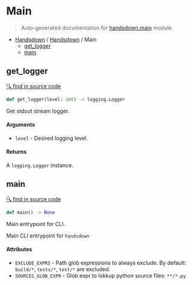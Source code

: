# Main

> Auto-generated documentation for [handsdown.main](../handsdown/main.py) module.

- [Handsdown](./README.md#handsdown) / [Handsdown](./handsdown_index.md#handsdown) / Main
  - [get\_logger](#get_logger)
  - [main](#main)

## get\_logger

[🔍 find in source code](../handsdown/main.py#L23)

```python
def get_logger(level: int) -> logging.Logger
```

Get stdout stream logger.

#### Arguments

- `level` - Desired logging level.

#### Returns

A `logging.Logger` instance.

## main

[🔍 find in source code](../handsdown/main.py#L47)

```python
def main() -> None
```

Main entrypoint for CLI.

Main CLI entrypoint for `handsdown`

#### Attributes

- `EXCLUDE_EXPRS` - Path glob expressions to always exclude.
  By default: `build/*`, `tests/*`, `test/*` are excluded.
- `SOURCES_GLOB_EXPR` - Glob expr to lokkup python source files: `**/*.py`
